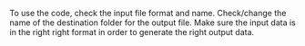 To use the code, check the input file format and name. 
Check/change the name of the destination folder for the output file.
Make sure the input data is in the right right format in order to generate the right output data.

